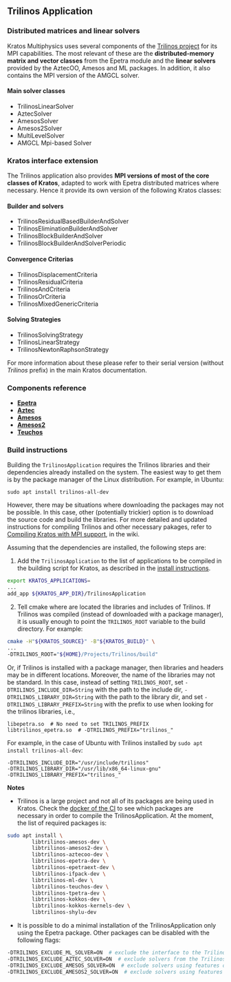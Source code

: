 ## Trilinos Application

### Distributed matrices and linear solvers

Kratos Multiphysics uses several components of the [Trilinos project](https://trilinos.org/) for its MPI capabilities. The most relevant of these are the __distributed-memory matrix and vector classes__ from the Epetra module and the __linear solvers__ provided by the AztecOO, Amesos and ML packages. In addition, it also contains the MPI version of the AMGCL solver.

#### Main solver classes
- TrilinosLinearSolver
- AztecSolver
- AmesosSolver
- Amesos2Solver
- MultiLevelSolver
- AMGCL Mpi-based Solver

### Kratos interface extension

The Trilinos application also provides __MPI versions of most of the core classes of Kratos__, adapted to work with Epetra distributed matrices where necessary. Hence it provide its own version of the following Kratos classes:

#### Builder and solvers
- TrilinosResidualBasedBuilderAndSolver
- TrilinosEliminationBuilderAndSolver
- TrilinosBlockBuilderAndSolver
- TrilinosBlockBuilderAndSolverPeriodic

#### Convergence Criterias
- TrilinosDisplacementCriteria
- TrilinosResidualCriteria
- TrilinosAndCriteria
- TrilinosOrCriteria
- TrilinosMixedGenericCriteria

#### Solving Strategies
- TrilinosSolvingStrategy
- TrilinosLinearStrategy
- TrilinosNewtonRaphsonStrategy

For more information about these please refer to their serial version (without _Trilinos_ prefix) in the main Kratos documentation.

### Components reference
* [__Epetra__](https://trilinos.github.io/epetra.html)
* [__Aztec__](https://trilinos.github.io/aztecoo.html)
* [__Amesos__](https://trilinos.github.io/amesos.html)
* [__Amesos2__](https://trilinos.github.io/amesos2.html)
* [__Teuchos__](https://trilinos.github.io/teuchos.html)


### Build instructions
Building the `TrilinosApplication` requires the Trilinos libraries and their dependencies already installed on the system.
The easiest way to get them is by the package manager of the Linux distribution.
For example, in Ubuntu:
```Shell
sudo apt install trilinos-all-dev
```
However, there may be situations where downloading the packages may not be possible.
In this case, other (potentially trickier) option is to download the source code and build the libraries.
For more detailed and updated instructions for compiling Trilinos and other necessary pakages,
refer to [Compiling Kratos with MPI support](https://github.com/KratosMultiphysics/Kratos/wiki/Compiling-Kratos-with-MPI-support), in the wiki.

Assuming that the dependencies are installed, the following steps are:

1. Add the `TrilinosApplication` to the list of applications to be compiled in the building script for Kratos,
as described in the [install instructions](https://github.com/KratosMultiphysics/Kratos/blob/master/INSTALL.md#adding-applications).
```bash
export KRATOS_APPLICATIONS=
...
add_app ${KRATOS_APP_DIR}/TrilinosApplication
```
2. Tell cmake where are located the libraries and includes of Trilinos.
If Trilinos was compiled (instead of downloaded with a package manager),
it is usually enough to point the `TRILINOS_ROOT` variable to the build directory.
For example:
```bash
cmake -H"${KRATOS_SOURCE}" -B"${KRATOS_BUILD}" \
...
-DTRILINOS_ROOT="${HOME}/Projects/Trilinos/build"
```

Or, if Trilinos is installed with a package manager, then libraries and headers may be in different locations.
Moreover, the name of the libraries may not be standard.
In this case, instead of setting `TRILINOS_ROOT`, set 
`-DTRILINOS_INCLUDE_DIR=String` with the path to the include dir, 
`-DTRILINOS_LIBRARY_DIR=String` with the path to the library dir, and set
`-DTRILINOS_LIBRARY_PREFIX=String` with the prefix to use when looking for the trilinos libraries, i.e.,
```
libepetra.so  # No need to set TRILINOS_PREFIX
libtrilinos_epetra.so  # -DTRILINOS_PREFIX="trilinos_"
```

For example, in the case of Ubuntu with Trilinos installed by `sudo apt install trilinos-all-dev`:
```
-DTRILINOS_INCLUDE_DIR="/usr/include/trilinos"
-DTRILINOS_LIBRARY_DIR="/usr/lib/x86_64-linux-gnu"
-DTRILINOS_LIBRARY_PREFIX="trilinos_"
```

**Notes**

- Trilinos is a large project and not all of its packages are being used in Kratos.
Check the [docker of the CI](https://github.com/KratosMultiphysics/Kratos/blob/master/scripts/docker_files/docker_file_ci_ubuntu_20_04/DockerFile)
to see which packages are necessary in order to compile the TrilinosApplication.
At the moment, the list of required packages is:
```bash
sudo apt install \
        libtrilinos-amesos-dev \
        libtrilinos-amesos2-dev \
        libtrilinos-aztecoo-dev \
        libtrilinos-epetra-dev \
        libtrilinos-epetraext-dev \
        libtrilinos-ifpack-dev \
        libtrilinos-ml-dev \
        libtrilinos-teuchos-dev \
        libtrilinos-tpetra-dev \
        libtrilinos-kokkos-dev \
        libtrilinos-kokkos-kernels-dev \
        libtrilinos-shylu-dev
```

- It is possible to do a minimal installation of the TrilinosApplication only using the Epetra package.
Other packages can be disabled with the following flags:
```bash
-DTRILINOS_EXCLUDE_ML_SOLVER=ON  # exclude the interface to the Trilinos ML solver package
-DTRILINOS_EXCLUDE_AZTEC_SOLVER=ON  # exclude solvers from the Trilinos AztecOO package
-DTRILINOS_EXCLUDE_AMESOS_SOLVER=ON  # exclude solvers using features of the Trilinos Amesos package
-DTRILINOS_EXCLUDE_AMESOS2_SOLVER=ON  # exclude solvers using features of the Trilinos Amesos2 package
```
